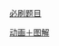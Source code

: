 [必刷题目](https://mp.weixin.qq.com/s?__biz=Mzg3NDU4MDQ3Mw==&mid=2247491485&idx=2&sn=c425ad153a6dde0c1841adbbc8869823&chksm=cecfcf0bf9b8461d0831759ca5e84435eb368bf0038b38298f1c25eacd8b551f09a0eb33106b&mpshare=1&scene=1&srcid=0316necaV2FwN8S6FHYsYnQe&sharer_sharetime=1615873029529&sharer_shareid=48c75604f683217fed370c8270bfd4d3#rd)

[动画＋图解](https://mp.weixin.qq.com/s?__biz=Mzg3NDU4MDQ3Mw==&mid=2247491497&idx=1&sn=89d3bdb9a52bbe3dd380096e818322f4&chksm=cecfcf3ff9b84629c384661d29adb715f0870f4371746c968d568ef1793400fe43b8813f4040&mpshare=1&scene=1&srcid=0316n4PeMTShlpb1n5awTccn&sharer_sharetime=1615873214642&sharer_shareid=48c75604f683217fed370c8270bfd4d3#rd)
